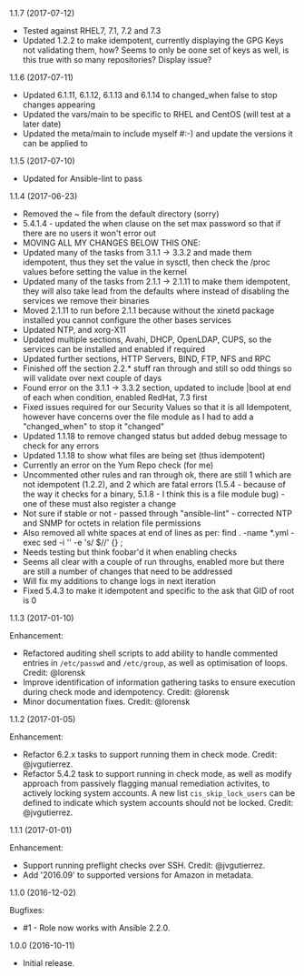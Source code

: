 1.1.7 (2017-07-12)
* Tested against RHEL7, 7.1, 7.2 and 7.3
* Updated 1.2.2 to make idempotent, currently displaying the GPG Keys not validating them, how? Seems to only be oone set of keys as well, is this true with so many repositories? Display issue?

1.1.6 (2017-07-11)
* Updated 6.1.11, 6.1.12, 6.1.13 and 6.1.14 to changed_when false to stop changes appearing
* Updated the vars/main to be specific to RHEL and CentOS (will test at a later date)
* Updated the meta/main to include myself #:-) and update the versions it can be applied to

1.1.5 (2017-07-10)
* Updated for Ansible-lint to pass
 
1.1.4 (2017-06-23)
* Removed the ~ file from the default directory (sorry)
* 5.4.1.4 - updated the when clause on the set max password so that if there are no users it won't error out
* MOVING ALL MY CHANGES BELOW THIS ONE:
* Updated many of the tasks from 3.1.1 -> 3.3.2 and made them idempotent, thus they set the value in sysctl, then check the /proc values before setting the value in the kernel
* Updated many of the tasks from 2.1.1 -> 2.1.11 to make them idempotent, they will also take lead from the defaults where instead of disabling the services we remove their binaries
* Moved 2.1.11 to run before 2.1.1 because without the xinetd package installed you cannot configure the other bases services
* Updated NTP, and xorg-X11
* Updated multiple sections, Avahi, DHCP, OpenLDAP, CUPS, so the services can be installed and enabled if required
* Updated further sections, HTTP Servers, BIND, FTP, NFS and RPC
* Finished off the section 2.2.* stuff ran through and still so odd things so will validate over next couple of days
* Found error on the 3.1.1 -> 3.3.2 section, updated to include |bool at end of each when condition, enabled RedHat, 7.3 first
* Fixed issues required for our Security Values so that it is all Idempotent, however have concerns over the file module as I had to add a "changed_when" to stop it "changed"
* Updated 1.1.18 to remove changed status but added debug message to check for any errors
* Updated 1.1.18 to show what files are being set (thus idempotent)
* Currently an error on the Yum Repo check (for me)
* Uncommented other rules and ran through ok, there are still 1 which are not idempotent (1.2.2), and 2 which are fatal errors (1.5.4 - because of the way it checks for a binary, 5.1.8 - I think this is a file module bug) - one of these must also register a change
* Not sure if stable or not - passed through "ansible-lint" - corrected NTP and SNMP for octets in relation file permissions
* Also removed all white spaces at end of lines as per: find . -name \*.yml -exec sed -i '' -e 's/ $//' {} \;
* Needs testing but think foobar'd it when enabling checks
* Seems all clear with a couple of run throughs, enabled more but there are still a number of changes that need to be addressed
* Will fix my additions to change logs in next iteration
* Fixed 5.4.3 to make it idempotent and specific to the ask that GID of root is 0

1.1.3 (2017-01-10)

Enhancement:

* Refactored auditing shell scripts to add ability to handle commented entries in ```/etc/passwd``` and ```/etc/group```, as well as optimisation of loops. Credit: @lorensk
* Improve identification of information gathering tasks to ensure execution during check mode and idempotency. Credit: @lorensk
* Minor documentation fixes. Credit: @lorensk

1.1.2 (2017-01-05)

Enhancement:

* Refactor 6.2.x tasks to support running them in check mode. Credit: @jvgutierrez.
* Refactor 5.4.2 task to support running in check mode, as well as modify approach from passively flagging manual remediation activites, to actively locking system accounts. A new list ```cis_skip_lock_users``` can be defined to indicate which system accounts should not be locked. Credit: @jvgutierrez.

1.1.1 (2017-01-01)

Enhancement:

* Support running preflight checks over SSH. Credit: @jvgutierrez.
* Add '2016.09' to supported versions for Amazon in metadata.

1.1.0 (2016-12-02)

Bugfixes:

* #1 - Role now works with Ansible 2.2.0.

1.0.0 (2016-10-11)

* Initial release.


